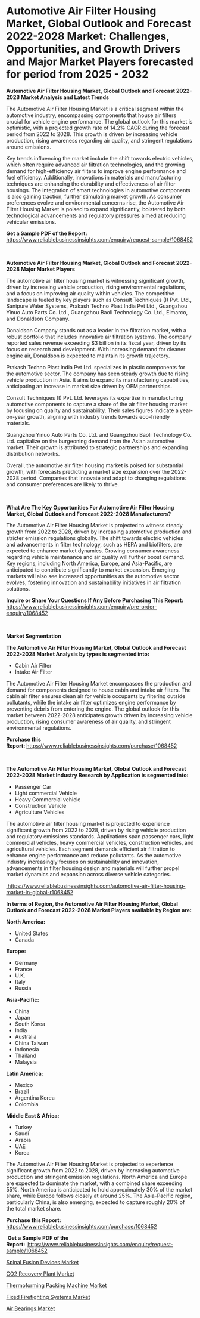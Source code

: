 <p><h1>Automotive Air Filter Housing Market, Global Outlook and Forecast 2022-2028 Market: Challenges, Opportunities, and Growth Drivers and Major Market Players forecasted for period from 2025 - 2032</h1></p><p><strong>Automotive Air Filter Housing Market, Global Outlook and Forecast 2022-2028 Market Analysis and Latest Trends</strong></p>
<p><p>The Automotive Air Filter Housing Market is a critical segment within the automotive industry, encompassing components that house air filters crucial for vehicle engine performance. The global outlook for this market is optimistic, with a projected growth rate of 14.2% CAGR during the forecast period from 2022 to 2028. This growth is driven by increasing vehicle production, rising awareness regarding air quality, and stringent regulations around emissions. </p><p>Key trends influencing the market include the shift towards electric vehicles, which often require advanced air filtration technologies, and the growing demand for high-efficiency air filters to improve engine performance and fuel efficiency. Additionally, innovations in materials and manufacturing techniques are enhancing the durability and effectiveness of air filter housings. The integration of smart technologies in automotive components is also gaining traction, further stimulating market growth. As consumer preferences evolve and environmental concerns rise, the Automotive Air Filter Housing Market is poised to expand significantly, bolstered by both technological advancements and regulatory pressures aimed at reducing vehicular emissions.</p></p>
<p><strong>Get a Sample PDF of the Report:&nbsp;</strong> <a href="https://www.reliablebusinessinsights.com/enquiry/request-sample/1068452?utm_campaign=2794&utm_medium=2&utm_source=Github&utm_content=ia&utm_term=21032025&utm_id=automotive-air-filter-housing-market-global-outlook-and-forecast-2022-2028">https://www.reliablebusinessinsights.com/enquiry/request-sample/1068452</a></p>
<p>&nbsp;</p>
<p><strong>Automotive Air Filter Housing Market, Global Outlook and Forecast 2022-2028 Major Market Players</strong></p>
<p><p>The automotive air filter housing market is witnessing significant growth, driven by increasing vehicle production, rising environmental regulations, and a focus on improving air quality within vehicles. The competitive landscape is fueled by key players such as Consult Techniques (I) Pvt. Ltd., Sanipure Water Systems, Prakash Techno Plast India Pvt Ltd., Guangzhou Yinuo Auto Parts Co. Ltd., Guangzhou Baoli Technology Co. Ltd., Elmarco, and Donaldson Company.</p><p>Donaldson Company stands out as a leader in the filtration market, with a robust portfolio that includes innovative air filtration systems. The company reported sales revenue exceeding $3 billion in its fiscal year, driven by its focus on research and development. With increasing demand for cleaner engine air, Donaldson is expected to maintain its growth trajectory.</p><p>Prakash Techno Plast India Pvt Ltd. specializes in plastic components for the automotive sector. The company has seen steady growth due to rising vehicle production in Asia. It aims to expand its manufacturing capabilities, anticipating an increase in market size driven by OEM partnerships.</p><p>Consult Techniques (I) Pvt. Ltd. leverages its expertise in manufacturing automotive components to capture a share of the air filter housing market by focusing on quality and sustainability. Their sales figures indicate a year-on-year growth, aligning with industry trends towards eco-friendly materials.</p><p>Guangzhou Yinuo Auto Parts Co. Ltd. and Guangzhou Baoli Technology Co. Ltd. capitalize on the burgeoning demand from the Asian automotive market. Their growth is attributed to strategic partnerships and expanding distribution networks.</p><p>Overall, the automotive air filter housing market is poised for substantial growth, with forecasts predicting a market size expansion over the 2022-2028 period. Companies that innovate and adapt to changing regulations and consumer preferences are likely to thrive.</p></p>
<p>&nbsp;</p>
<p><strong>What Are The Key Opportunities For Automotive Air Filter Housing Market, Global Outlook and Forecast 2022-2028 Manufacturers?</strong></p>
<p><p>The Automotive Air Filter Housing Market is projected to witness steady growth from 2022 to 2028, driven by increasing automotive production and stricter emission regulations globally. The shift towards electric vehicles and advancements in filter technology, such as HEPA and biofilters, are expected to enhance market dynamics. Growing consumer awareness regarding vehicle maintenance and air quality will further boost demand. Key regions, including North America, Europe, and Asia-Pacific, are anticipated to contribute significantly to market expansion. Emerging markets will also see increased opportunities as the automotive sector evolves, fostering innovation and sustainability initiatives in air filtration solutions.</p></p>
<p><strong>Inquire or Share Your Questions If Any Before Purchasing This Report:</strong> <a href="https://www.reliablebusinessinsights.com/enquiry/pre-order-enquiry/1068452?utm_campaign=2794&utm_medium=2&utm_source=Github&utm_content=ia&utm_term=21032025&utm_id=automotive-air-filter-housing-market-global-outlook-and-forecast-2022-2028">https://www.reliablebusinessinsights.com/enquiry/pre-order-enquiry/1068452</a></p>
<p>&nbsp;</p>
<p><strong>Market Segmentation</strong></p>
<p><strong>The Automotive Air Filter Housing Market, Global Outlook and Forecast 2022-2028 Market Analysis by types is segmented into:</strong></p>
<p><ul><li>Cabin Air Filter</li><li>Intake Air Filter</li></ul></p>
<p><p>The Automotive Air Filter Housing Market encompasses the production and demand for components designed to house cabin and intake air filters. The cabin air filter ensures clean air for vehicle occupants by filtering outside pollutants, while the intake air filter optimizes engine performance by preventing debris from entering the engine. The global outlook for this market between 2022-2028 anticipates growth driven by increasing vehicle production, rising consumer awareness of air quality, and stringent environmental regulations.</p></p>
<p><strong>Purchase this Report:&nbsp;</strong><a href="https://www.reliablebusinessinsights.com/purchase/1068452?utm_campaign=2794&utm_medium=2&utm_source=Github&utm_content=ia&utm_term=21032025&utm_id=automotive-air-filter-housing-market-global-outlook-and-forecast-2022-2028">https://www.reliablebusinessinsights.com/purchase/1068452</a></p>
<p>&nbsp;</p>
<p><strong>The Automotive Air Filter Housing Market, Global Outlook and Forecast 2022-2028 Market Industry Research by Application is segmented into:</strong></p>
<p><ul><li>Passenger Car</li><li>Light commercial Vehicle</li><li>Heavy Commercial vehicle</li><li>Construction Vehicle</li><li>Agriculture Vehicles</li></ul></p>
<p><p>The automotive air filter housing market is projected to experience significant growth from 2022 to 2028, driven by rising vehicle production and regulatory emissions standards. Applications span passenger cars, light commercial vehicles, heavy commercial vehicles, construction vehicles, and agricultural vehicles. Each segment demands efficient air filtration to enhance engine performance and reduce pollutants. As the automotive industry increasingly focuses on sustainability and innovation, advancements in filter housing design and materials will further propel market dynamics and expansion across diverse vehicle categories.</p></p>
<p><a href="https://www.reliablebusinessinsights.com/automotive-air-filter-housing-market-in-global-r1068452?utm_campaign=2794&utm_medium=2&utm_source=Github&utm_content=ia&utm_term=21032025&utm_id=automotive-air-filter-housing-market-global-outlook-and-forecast-2022-2028">&nbsp;https://www.reliablebusinessinsights.com/automotive-air-filter-housing-market-in-global-r1068452</a></p>
<p><strong>In terms of Region, the Automotive Air Filter Housing Market, Global Outlook and Forecast 2022-2028 Market Players available by Region are:</strong></p>
<p>
    <p> <strong> North America: </strong>
        <ul>
            <li>United States</li>
            <li>Canada</li>
        </ul>
        </p> 
    <p> <strong> Europe: </strong>
        <ul>
            <li>Germany</li>
            <li>France</li>
            <li>U.K.</li>
            <li>Italy</li>
            <li>Russia</li>
        </ul>
        </p> 
    <p> <strong> Asia-Pacific: </strong>
        <ul>
            <li>China</li>
            <li>Japan</li>
            <li>South Korea</li>
            <li>India</li>
            <li>Australia</li>
            <li>China Taiwan</li>
            <li>Indonesia</li>
            <li>Thailand</li>
            <li>Malaysia</li>
        </ul>
        </p> 
    <p> <strong> Latin America: </strong>
        <ul>
            <li>Mexico</li>
            <li>Brazil</li>
            <li>Argentina Korea</li>
            <li>Colombia</li>
        </ul>
        </p> 
    <p> <strong> Middle East & Africa: </strong>
        <ul>
            <li>Turkey</li>
            <li>Saudi</li>
            <li>Arabia</li>
            <li>UAE</li>
            <li>Korea</li>
        </ul>
    </p>
    </p>
<p><p>The Automotive Air Filter Housing Market is projected to experience significant growth from 2022 to 2028, driven by increasing automotive production and stringent emission regulations. North America and Europe are expected to dominate the market, with a combined share exceeding 55%. North America is anticipated to hold approximately 30% of the market share, while Europe follows closely at around 25%. The Asia-Pacific region, particularly China, is also emerging, expected to capture roughly 20% of the total market share.</p></p>
<p><strong>Purchase this Report: </strong><a href="https://www.reliablebusinessinsights.com/purchase/1068452?utm_campaign=2794&utm_medium=2&utm_source=Github&utm_content=ia&utm_term=21032025&utm_id=automotive-air-filter-housing-market-global-outlook-and-forecast-2022-2028">https://www.reliablebusinessinsights.com/purchase/1068452</a></p>
<p>&nbsp;<strong>Get a Sample PDF of the Report:&nbsp;&nbsp;</strong><a href="https://www.reliablebusinessinsights.com/enquiry/request-sample/1068452?utm_campaign=2794&utm_medium=2&utm_source=Github&utm_content=ia&utm_term=21032025&utm_id=automotive-air-filter-housing-market-global-outlook-and-forecast-2022-2028">https://www.reliablebusinessinsights.com/enquiry/request-sample/1068452</a></p>
<p><strong></strong></p>
<p><p><a href="https://www.linkedin.com/pulse/spinal-fusion-devices-market-analysis-major-challenges-sales-yumse?utm_campaign=2794&utm_medium=2&utm_source=Github&utm_content=ia&utm_term=21032025&utm_id=automotive-air-filter-housing-market-global-outlook-and-forecast-2022-2028">Spinal Fusion Devices Market</a></p><p><a href="https://www.linkedin.com/pulse/strategic-overview-co2-recovery-plant-market-industry-tactics-gglpf?utm_campaign=2794&utm_medium=2&utm_source=Github&utm_content=ia&utm_term=21032025&utm_id=automotive-air-filter-housing-market-global-outlook-and-forecast-2022-2028">CO2 Recovery Plant Market</a></p><p><a href="https://www.linkedin.com/pulse/thorough-analysis-thermoforming-packing-machine-market-itsindustrys-qaekf?utm_campaign=2794&utm_medium=2&utm_source=Github&utm_content=ia&utm_term=21032025&utm_id=automotive-air-filter-housing-market-global-outlook-and-forecast-2022-2028">Thermoforming Packing Machine Market</a></p><p><a href="https://www.linkedin.com/pulse/size-dynamics-expected-growth-fixed-firefighting-xuxve?utm_campaign=2794&utm_medium=2&utm_source=Github&utm_content=ia&utm_term=21032025&utm_id=automotive-air-filter-housing-market-global-outlook-and-forecast-2022-2028">Fixed Firefighting Systems Market</a></p><p><a href="https://www.linkedin.com/pulse/air-bearings-market-evolution-regional-adaptations-vvmae?utm_campaign=2794&utm_medium=2&utm_source=Github&utm_content=ia&utm_term=21032025&utm_id=automotive-air-filter-housing-market-global-outlook-and-forecast-2022-2028">Air Bearings Market</a></p></p>
